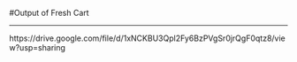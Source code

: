 #Output of Fresh Cart
<hr>
https://drive.google.com/file/d/1xNCKBU3Qpl2Fy6BzPVgSr0jrQgF0qtz8/view?usp=sharing
